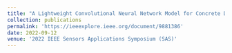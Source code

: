 ```yaml
---
title: "A Lightweight Convolutional Neural Network Model for Concrete Damage Classification using Acoustic Emissions"
collection: publications
permalink: 'https://ieeexplore.ieee.org/document/9881386'
date: 2022-09-12
venue: '2022 IEEE Sensors Applications Symposium (SAS)'
---
```


